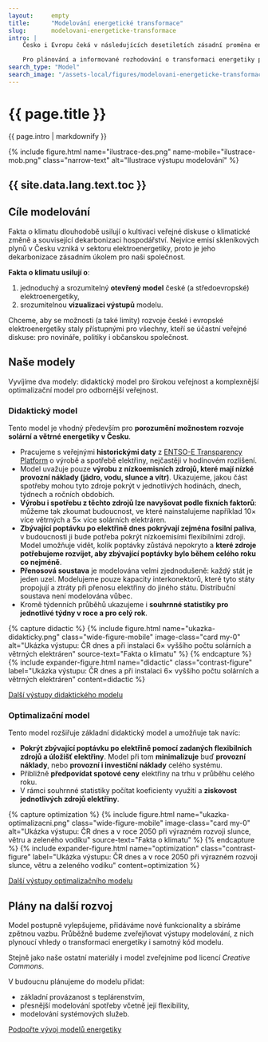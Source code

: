 ```yaml
---
layout:     empty
title:      "Modelování energetické transformace"
slug:       modelovani-energeticke-transformace
intro: |
    Česko i Evropu čeká v následujících desetiletích zásadní proměna energetiky směrem k menšímu využívání fosilních paliv a větší roli obnovitelných zdrojů elektřiny. A do této proměny budou nejspíše zasahovat i nové technologie (baterie, vodík, CCS, nebo třeba modulární jaderné reaktory).

    Pro plánování a informované rozhodování o transformaci energetiky potřebujeme chápat možnosti a limity jednotlivých zdrojů a technologií a také porozumět tomu, jak budou zdroje a technologie fungovat dohromady, jak pokryjí spotřebu energie a jaká bude jejich cena. Pro zodpovězení těchto a dalších otázek vytváříme otevřený a veřejně dostupný model energetiky.
search_type: "Model"
search_image: "/assets-local/figures/modelovani-energeticke-transformace/ilustrace-mob.png"
---
```


<div class="section"><div class="container">
    <h1>{{ page.title }}</h1>
    <div class="lead narrow-text">{{ page.intro | markdownify }}</div>

{% include figure.html
name="ilustrace-des.png"
name-mobile="ilustrace-mob.png"
class="narrow-text"
alt="Ilustrace výstupu modelování"
%}

</div></div>

<div class="section"><div class="container container-xl-fluid"><div class="row justify-content-center">
<div class="longread-xl-space-left"></div>
<div class="col-lg-4 longread-toc invisible">
    <div class="sticky-toc">
        <h2>{{ site.data.lang.text.toc }}</h2>
        <div id="TOC"></div>
    </div>
</div>
<div class="longread-xl-space-middle"></div>
<div class="col-lg-8 longread" markdown="1">

## Cíle modelování

Fakta o klimatu dlouhodobě usilují o kultivaci veřejné diskuse o klimatické změně a související dekarbonizaci hospodářství. Nejvíce emisí skleníkových plynů v Česku vzniká v sektoru elektroenergetiky, proto je jeho dekarbonizace zásadním úkolem pro naši společnost.

**Fakta o klimatu usilují o**:
1. jednoduchý a srozumitelný **otevřený model** české (a středoevropské) elektroenergetiky,
2. srozumitelnou **vizualizaci výstupů** modelu.

Chceme, aby se možnosti (a také limity) rozvoje české i evropské elektroenergetiky staly přístupnými pro všechny, kteří se účastní veřejné diskuse: pro novináře, politiky i občanskou společnost.

## Naše modely

Vyvíjíme dva modely: didaktický model pro širokou veřejnost a komplexnější optimalizační model pro odbornější veřejnost.

### Didaktický model

Tento model je vhodný především pro **porozumění možnostem rozvoje solární a větrné energetiky v Česku**.

* Pracujeme s veřejnými **historickými daty** z [ENTSO-E Transparency Platform](https://transparency.entsoe.eu/) o výrobě a spotřebě elektřiny, nejčastěji v hodinovém rozlišení.
* Model uvažuje pouze **výrobu z nízkoemisních zdrojů, které mají nízké provozní náklady (jádro, vodu, slunce a vítr)**. Ukazujeme, jakou část spotřeby mohou tyto zdroje pokrýt v jednotlivých hodinách, dnech, týdnech a ročních obdobích.
* **Výrobu i spotřebu z těchto zdrojů lze navyšovat podle fixních faktorů**: můžeme tak zkoumat budoucnost, ve které nainstalujeme například 10× více větrných a 5× více solárních elektráren.
* **Zbývající poptávku po elektřině dnes pokrývají zejména fosilní paliva**, v budoucnosti ji bude potřeba pokrýt nízkoemisími flexibilními zdroji. Model umožňuje vidět, kolik poptávky zůstává nepokryto a **které zdroje potřebujeme rozvíjet, aby zbývající poptávky bylo během celého roku co nejméně**.
* **Přenosová soustava** je modelována velmi zjednodušeně: každý stát je jeden uzel. Modelujeme pouze kapacity interkonektorů, které tyto státy propojují a ztráty při přenosu elektřiny do jiného státu. Distribuční soustava není modelována vůbec.
* Kromě týdenních průběhů ukazujeme i **souhrnné statistiky pro jednotlivé týdny v roce a pro celý rok**.

{% capture didactic %}
{% include figure.html
    name="ukazka-didakticky.png"
    class="wide-figure-mobile"
    image-class="card my-0"
    alt="Ukázka výstupu: ČR dnes a při instalaci 6× vyššího počtu solárních a větrných elektráren"
    source-text="Fakta o klimatu"
%}
{% endcapture %}
{% include expander-figure.html
    name="didactic"
    class="contrast-figure"
    label="Ukázka výstupu: ČR dnes a při instalaci 6× vyššího počtu solárních a větrných elektráren"
    content=didactic
%}

<a href="https://drive.google.com/drive/folders/1GR2ao0wMrTJgwO-64XQGmh8tqga1oO-r?usp=share_link" target="_blank" class="btn btn-secondary"><i class="fas fa-fw fa-chart-area"></i> Další výstupy didaktického modelu</a>

### Optimalizační model

Tento model rozšiřuje základní didaktický model a umožňuje tak navíc:
* **Pokrýt zbývající poptávku po elektřině pomocí zadaných flexibilních zdrojů a úložišť elektřiny**. Model při tom **minimalizuje** buď **provozní náklady**, nebo **provozní i investiční náklady** celého systému.
* Přibližně **předpovídat spotové ceny** elektřiny na trhu v průběhu celého roku.
* V rámci souhrnné statistiky počítat koeficienty využití a **ziskovost jednotlivých zdrojů elektřiny**.


{% capture optimization %}
{% include figure.html
    name="ukazka-optimalizacni.png"
    class="wide-figure-mobile"
    image-class="card my-0"
    alt="Ukázka výstupu: ČR dnes a v roce 2050 při výrazném rozvoji slunce, větru a zeleného vodíku"
    source-text="Fakta o klimatu"
%}
{% endcapture %}
{% include expander-figure.html
    name="optimization"
    class="contrast-figure"
    label="Ukázka výstupu: ČR dnes a v roce 2050 při výrazném rozvoji slunce, větru a zeleného vodíku"
    content=optimization
%}

<a href="https://drive.google.com/drive/folders/1d2QWrEN1BZgYOmoMPGF77UfAzFbFWkMe?usp=share_link" target="_blank" class="btn btn-secondary"><i class="fas fa-fw fa-chart-area"></i> Další výstupy optimalizačního modelu</a>

## Plány na další rozvoj

Model postupně vylepšujeme, přidáváme nové funkcionality a sbíráme zpětnou vazbu. Průběžně budeme zveřejňovat výstupy modelování, z nich plynoucí vhledy o transformaci energetiky i samotný kód modelu.

Stejně jako naše ostatní materiály i model zveřejníme pod licencí _Creative Commons_.

V budoucnu plánujeme do modelu přidat:
* základní provázanost s teplárenstvím,
* přesnější modelování spotřeby včetně její flexibility,
* modelování systémových služeb.

<a href="{{ site.fundraising }}" target="_blank" class="btn btn-primary"><i class="d-md-none d-lg-inline fas fa-fw fa-heart"></i> Podpořte vývoj modelů energetiky</a>

</div>
<div class="longread-xl-space-right"></div>
</div></div></div>
